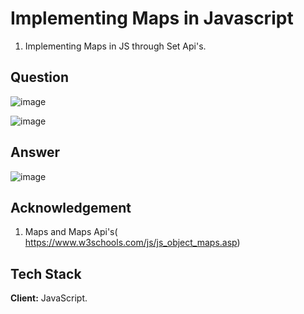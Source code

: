 
# Implementing Maps in Javascript
1. Implementing Maps in JS through Set Api's.
## Question

![image](https://user-images.githubusercontent.com/102906185/190850665-afb95338-d104-4c28-ad2a-00a30f250c1c.png)

![image](https://user-images.githubusercontent.com/102906185/190850681-fc17466d-6c89-48d4-aae9-88ea56a87430.png)

## Answer 
![image](https://user-images.githubusercontent.com/102906185/190851156-a59122b4-9a27-4d3a-a308-08fc20c4d14d.png)


## Acknowledgement
1. Maps and Maps Api's( https://www.w3schools.com/js/js_object_maps.asp)
## Tech Stack

**Client:** JavaScript.



